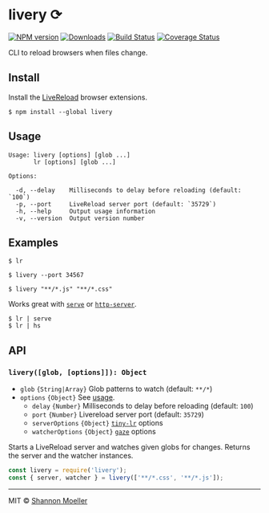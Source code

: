 # livery ⟳

[![NPM version][npm-img]][npm-url] [![Downloads][downloads-img]][npm-url] [![Build Status][travis-img]][travis-url] [![Coverage Status][coveralls-img]][coveralls-url]

CLI to reload browsers when files change.

## Install

Install the [LiveReload](http://livereload.com/extensions/) browser extensions.

```command
$ npm install --global livery
```

## Usage

```man
Usage: livery [options] [glob ...]
       lr [options] [glob ...]

Options:

  -d, --delay    Milliseconds to delay before reloading (default: `100`)
  -p, --port     LiveReload server port (default: `35729`)
  -h, --help     Output usage information
  -v, --version  Output version number
```

## Examples

```command
$ lr

$ livery --port 34567

$ livery "**/*.js" "**/*.css"
```

Works great with [`serve`](http://npm.im/serve) or [`http-server`](http://npm.im/http-server).

```command
$ lr | serve
$ lr | hs
```

## API

### `livery([glob, [options]]): Object`

- `glob` `{String|Array}` Glob patterns to watch (default: `**/*`)
- `options` `{Object}` See [usage](#usage).
  - `delay` `{Number}` Milliseconds to delay before reloading (default: `100`)
  - `port` `{Number}` Livereload server port (default: `35729`)
  - `serverOptions` `{Object}` [`tiny-lr`](http://npm.im/tiny-lr) options
  - `watcherOptions` `{Object}` [`gaze`](http://npm.im/gaze) options

Starts a LiveReload server and watches given globs for changes. Returns the server and the watcher instances.

```js
const livery = require('livery');
const { server, watcher } = livery(['**/*.css', '**/*.js']);
```

----

MIT © [Shannon Moeller](http://shannonmoeller.com)

[coveralls-img]: http://img.shields.io/coveralls/shannonmoeller/livery/master.svg?style=flat-square
[coveralls-url]: https://coveralls.io/r/shannonmoeller/livery
[downloads-img]: http://img.shields.io/npm/dm/livery.svg?style=flat-square
[npm-img]:       http://img.shields.io/npm/v/livery.svg?style=flat-square
[npm-url]:       https://npmjs.org/package/livery
[travis-img]:    http://img.shields.io/travis/shannonmoeller/livery.svg?style=flat-square
[travis-url]:    https://travis-ci.org/shannonmoeller/livery
